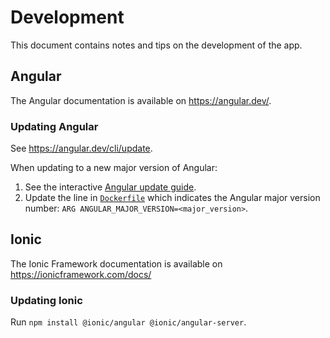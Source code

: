 # Development

This document contains notes and tips on the development of the app.


## Angular

The Angular documentation is available on https://angular.dev/.

### Updating Angular

See https://angular.dev/cli/update.

When updating to a new major version of Angular:

1. See the interactive [Angular update guide][angular_update_guide].
2. Update the line in [`Dockerfile`][dockerfile] which indicates the Angular major version number: `ARG ANGULAR_MAJOR_VERSION=<major_version>`.



## Ionic

The Ionic Framework documentation is available on https://ionicframework.com/docs/

### Updating Ionic

Run `npm install @ionic/angular @ionic/angular-server`.



[angular_update_guide]: https://update.angular.io/
[dockerfile]: ../Dockerfile
